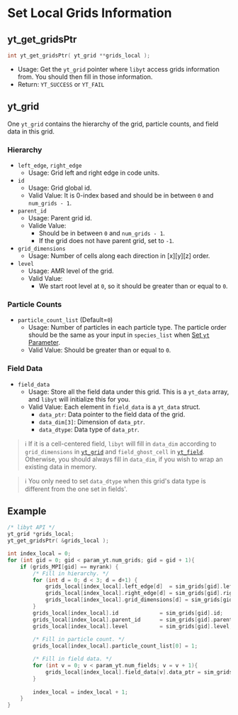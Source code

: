 # Set Local Grids Information
## yt\_get\_gridsPtr
```cpp
int yt_get_gridsPtr( yt_grid **grids_local );
```
- Usage: Get the `yt_grid` pointer where `libyt` access grids information from. You should then fill in those information.
- Return: `YT_SUCCESS` or `YT_FAIL`

## yt\_grid
One `yt_grid` contains the hierarchy of the grid, particle counts, and field data in this grid.
### Hierarchy
- `left_edge`, `right_edge`
  - Usage: Grid left and right edge in code units.
- `id`
  - Usage: Grid global id.
  - Valid Value: It is 0-index based and should be in between `0` and `num_grids - 1`.
- `parent_id`
  - Usage: Parent grid id. 
  - Valide Value:
    - Should be in between `0` and `num_grids - 1`.
    - If the grid does not have parent grid, set to `-1`.
- `grid_dimensions`
  - Usage: Number of cells along each direction in [x][y][z] order.
- `level`
  - Usage: AMR level of the grid.
  - Valid Value:
    - We start root level at `0`, so it should be greater than or equal to `0`.

### Particle Counts
- `particle_count_list` (Default=`0`)
  - Usage: Number of particles in each particle type. The particle order should be the same as your input in `species_list` when [Set `yt` Parameter](./SetYTParameter.md#yt_param_yt).
  - Valid Value: Should be greater than or equal to `0`.

### Field Data
- `field_data`
  - Usage: Store all the field data under this grid. This is a `yt_data` array, and `libyt` will initialize this for you.
  - Valid Value: Each element in `field_data` is a `yt_data` struct.
    - `data_ptr`: Data pointer to the field data of the grid.
    - `data_dim[3]`: Dimension of `data_ptr`.
    - `data_dtype`: Data type of `data_ptr`.

> :information_source: If it is a cell-centered field, `libyt` will fill in `data_dim` according to `grid_dimensions` in [`yt_grid`](#yt_grid) and `field_ghost_cell` in [`yt_field`](./SetFieldsInformation.md#yt_field).
> Otherwise, you should always fill in `data_dim`, if you wish to wrap an existing data in memory.

> :information_source: You only need to set `data_dtype` when this grid's data type is different from the one set in fields'.

## Example

```cpp
/* libyt API */
yt_grid *grids_local;  
yt_get_gridsPtr( &grids_local );

int index_local = 0;  
for (int gid = 0; gid < param_yt.num_grids; gid = gid + 1){  
    if (grids_MPI[gid] == myrank) {  
        /* Fill in hierarchy. */
        for (int d = 0; d < 3; d = d+1) {  
            grids_local[index_local].left_edge[d]  = sim_grids[gid].left_edge[d];  
            grids_local[index_local].right_edge[d] = sim_grids[gid].right_edge[d];  
            grids_local[index_local].grid_dimensions[d] = sim_grids[gid].grid_dimensions[d];  
        }  
        grids_local[index_local].id             = sim_grids[gid].id;  
        grids_local[index_local].parent_id      = sim_grids[gid].parent_id;  
        grids_local[index_local].level          = sim_grids[gid].level;
		
        /* Fill in particle count. */
        grids_local[index_local].particle_count_list[0] = 1;

        /* Fill in field data. */
        for (int v = 0; v < param_yt.num_fields; v = v + 1){  
            grids_local[index_local].field_data[v].data_ptr = sim_grids[gid].field_data[v].data_ptr;  
        }  
  
        index_local = index_local + 1;  
    }
}
```
